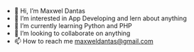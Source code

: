 - 👋 Hi, I’m Maxwel Dantas
- 👀 I’m interested in App Developing and lern about anything
- 🌱 I’m currently learning Python and PHP
- 💞️ I’m looking to collaborate on anything
- 📫 How to reach me maxweldantas@gmail.com

<!---
maxdantas/maxdantas is a ✨ special ✨ repository because its `README.md` (this file) appears on your GitHub profile.
You can click the Preview link to take a look at your changes.
--->

